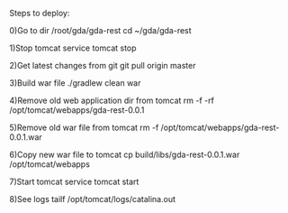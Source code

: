 Steps to deploy:

0)Go to dir /root/gda/gda-rest
cd ~/gda/gda-rest

1)Stop tomcat
service tomcat stop

2)Get latest changes from git
git pull origin master

3)Build war file
./gradlew clean war

4)Remove old web application dir from tomcat 
rm -f -rf /opt/tomcat/webapps/gda-rest-0.0.1

5)Remove old war file from tomcat
rm -f /opt/tomcat/webapps/gda-rest-0.0.1.war

6)Copy new war file to tomcat
cp build/libs/gda-rest-0.0.1.war /opt/tomcat/webapps

7)Start tomcat
service tomcat start

8)See logs
tailf /opt/tomcat/logs/catalina.out